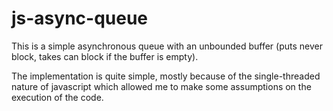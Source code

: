 # js-async-queue

This is a simple asynchronous queue with an unbounded buffer (puts never block, takes can block if the buffer is empty).

The implementation is quite simple, mostly because of the single-threaded nature of javascript which allowed me to make some assumptions on the execution of the code.